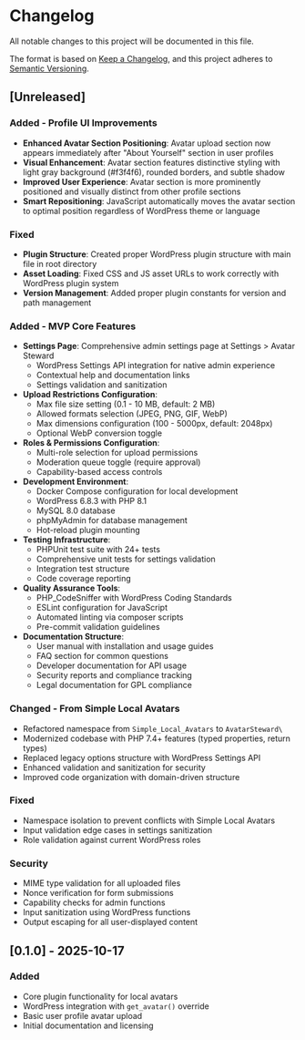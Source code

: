 # Changelog

All notable changes to this project will be documented in this file.

The format is based on [Keep a Changelog](https://keepachangelog.com/en/1.0.0/),
and this project adheres to [Semantic Versioning](https://semver.org/spec/v2.0.0.html).

## [Unreleased]

### Added - Profile UI Improvements
- **Enhanced Avatar Section Positioning**: Avatar upload section now appears immediately after "About Yourself" section in user profiles
- **Visual Enhancement**: Avatar section features distinctive styling with light gray background (#f3f4f6), rounded borders, and subtle shadow
- **Improved User Experience**: Avatar section is more prominently positioned and visually distinct from other profile sections
- **Smart Repositioning**: JavaScript automatically moves the avatar section to optimal position regardless of WordPress theme or language

### Fixed
- **Plugin Structure**: Created proper WordPress plugin structure with main file in root directory
- **Asset Loading**: Fixed CSS and JS asset URLs to work correctly with WordPress plugin system
- **Version Management**: Added proper plugin constants for version and path management

### Added - MVP Core Features
- **Settings Page**: Comprehensive admin settings page at Settings > Avatar Steward
  - WordPress Settings API integration for native admin experience
  - Contextual help and documentation links
  - Settings validation and sanitization
- **Upload Restrictions Configuration**:
  - Max file size setting (0.1 - 10 MB, default: 2 MB)
  - Allowed formats selection (JPEG, PNG, GIF, WebP)
  - Max dimensions configuration (100 - 5000px, default: 2048px)
  - Optional WebP conversion toggle
- **Roles & Permissions Configuration**:
  - Multi-role selection for upload permissions
  - Moderation queue toggle (require approval)
  - Capability-based access controls
- **Development Environment**:
  - Docker Compose configuration for local development
  - WordPress 6.8.3 with PHP 8.1
  - MySQL 8.0 database
  - phpMyAdmin for database management
  - Hot-reload plugin mounting
- **Testing Infrastructure**:
  - PHPUnit test suite with 24+ tests
  - Comprehensive unit tests for settings validation
  - Integration test structure
  - Code coverage reporting
- **Quality Assurance Tools**:
  - PHP_CodeSniffer with WordPress Coding Standards
  - ESLint configuration for JavaScript
  - Automated linting via composer scripts
  - Pre-commit validation guidelines
- **Documentation Structure**:
  - User manual with installation and usage guides
  - FAQ section for common questions
  - Developer documentation for API usage
  - Security reports and compliance tracking
  - Legal documentation for GPL compliance

### Changed - From Simple Local Avatars
- Refactored namespace from `Simple_Local_Avatars` to `AvatarSteward\`
- Modernized codebase with PHP 7.4+ features (typed properties, return types)
- Replaced legacy options structure with WordPress Settings API
- Enhanced validation and sanitization for security
- Improved code organization with domain-driven structure

### Fixed
- Namespace isolation to prevent conflicts with Simple Local Avatars
- Input validation edge cases in settings sanitization
- Role validation against current WordPress roles

### Security
- MIME type validation for all uploaded files
- Nonce verification for form submissions
- Capability checks for admin functions
- Input sanitization using WordPress functions
- Output escaping for all user-displayed content

## [0.1.0] - 2025-10-17

### Added
- Core plugin functionality for local avatars
- WordPress integration with `get_avatar()` override
- Basic user profile avatar upload
- Initial documentation and licensing
